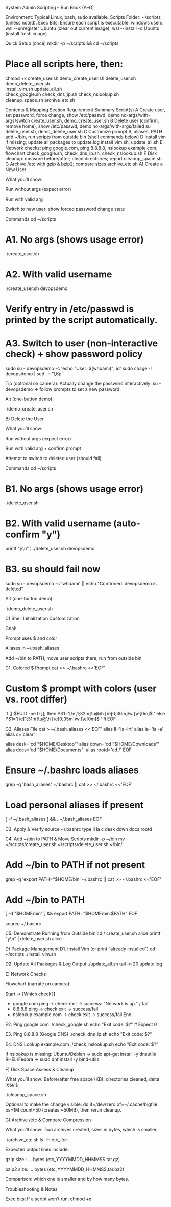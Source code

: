 System Admin Scripting – Run Book (A–G)

Environment: Typical Linux, bash, sudo available.
Scripts Folder: ~/scripts (unless noted).
Exec Bits: Ensure each script is executable.
windows users: wsl --unregister Ubuntu (clear out current image), wsl --install -d Ubuntu (install fresh image)

Quick Setup (once)
mkdir -p ~/scripts && cd ~/scripts

# Place all scripts here, then:
chmod +x create_user.sh demo_create_user.sh delete_user.sh demo_delete_user.sh \
           install_vim.sh update_all.sh \
           check_google.sh check_dns_ip.sh check_nslookup.sh \
           cleanup_space.sh archive_etc.sh

Contents & Mapping
Section	Requirement Summary	Script(s)
A	Create user, set password, force change, show /etc/passwd; demo no-args/with-args/switch	create_user.sh, demo_create_user.sh
B	Delete user (confirm, remove home), show /etc/passwd; demo no-args/with-args/failed su	delete_user.sh, demo_delete_user.sh
C	Customize prompt $, aliases, PATH add ~/bin, run scripts from outside bin	(shell commands below)
D	Install vim if missing; update all packages to update.log	install_vim.sh, update_all.sh
E	Network checks: ping google.com, ping 8.8.8.8, nslookup example.com; flowchart	check_google.sh, check_dns_ip.sh, check_nslookup.sh
F	Disk cleanup: measure before/after; clean directories; report	cleanup_space.sh
G	Archive /etc with gzip & bzip2; compare sizes	archive_etc.sh
A) Create a New User

What you’ll show:

Run without args (expect error)

Run with valid arg

Switch to new user; show forced password change state

Commands
cd ~/scripts

# A1. No args (shows usage error)
./create_user.sh

# A2. With valid username
./create_user.sh devopsdemo

# Verify entry in /etc/passwd is printed by the script automatically.
# A3. Switch to user (non-interactive check) + show password policy
sudo su - devopsdemo -c 'echo "User: $(whoami)"; id'
sudo chage -l devopsdemo | sed -n '1,6p'


Tip (optional on camera): Actually change the password interactively:
su - devopsdemo → follow prompts to set a new password.

Alt (one-button demo):

./demo_create_user.sh

B) Delete the User

What you’ll show:

Run without args (expect error)

Run with valid arg + confirm prompt

Attempt to switch to deleted user (should fail)

Commands
cd ~/scripts

# B1. No args (shows usage error)
./delete_user.sh

# B2. With valid username (auto-confirm "y")
printf "y\n" | ./delete_user.sh devopsdemo

# B3. su should fail now
sudo su - devopsdemo -c 'whoami' || echo "Confirmed: devopsdemo is deleted"


Alt (one-button demo):

./demo_delete_user.sh

C) Shell Initialization Customization

Goal:

Prompt uses $ and color

Aliases in ~/.bash_aliases

Add ~/bin to PATH, move user scripts there, run from outside bin

C1. Colored $ Prompt
cat >> ~/.bashrc <<'EOF'

# Custom $ prompt with colors (user vs. root differ)
if [[ $EUID -ne 0 ]]; then
  PS1='\[\e[1;32m\]\u@\h \[\e[0;36m\]\w \[\e[0m\]\$ '
else
  PS1='\[\e[1;31m\]\u@\h \[\e[0;35m\]\w \[\e[0m\]\$ '
fi
EOF

C2. Aliases File
cat > ~/.bash_aliases <<'EOF'
alias ll='ls -lrt'
alias la='ls -a'
alias c='clear'

alias desk='cd "$HOME/Desktop"'
alias down='cd "$HOME/Downloads"'
alias docs='cd "$HOME/Documents"'
alias rootd='cd /'
EOF

# Ensure ~/.bashrc loads aliases
grep -q 'bash_aliases' ~/.bashrc || cat >> ~/.bashrc <<'EOF'

# Load personal aliases if present
[ -f ~/.bash_aliases ] && . ~/.bash_aliases
EOF

C3. Apply & Verify
source ~/.bashrc
type ll la c desk down docs rootd

C4. Add ~/bin to PATH & Move Scripts
mkdir -p ~/bin
mv ~/scripts/create_user.sh ~/scripts/delete_user.sh ~/bin/

# Add ~/bin to PATH if not present
grep -q 'export PATH="$HOME/bin' ~/.bashrc || cat >> ~/.bashrc <<'EOF'

# Add ~/bin to PATH
[ -d "$HOME/bin" ] && export PATH="$HOME/bin:$PATH"
EOF

source ~/.bashrc

C5. Demonstrate Running from Outside bin
cd /
create_user.sh alice
printf "y\n" | delete_user.sh alice

D) Package Management
D1. Install Vim (or print “already installed”)
cd ~/scripts
./install_vim.sh

D2. Update All Packages & Log Output
./update_all.sh
tail -n 20 update.log

E) Network Checks

Flowchart (narrate on camera):

Start -> [Which check?]
  - google.com ping -> check exit -> success: "Network is up." / fail
  - 8.8.8.8 ping -> check exit -> success/fail
  - nslookup example.com -> check exit -> success/fail
End

E2. Ping google.com
./check_google.sh
echo "Exit code: $?"   # Expect 0

E3. Ping 8.8.8.8 (Google DNS)
./check_dns_ip.sh
echo "Exit code: $?"

E4. DNS Lookup example.com
./check_nslookup.sh
echo "Exit code: $?"


If nslookup is missing:
Ubuntu/Debian → sudo apt-get install -y dnsutils
RHEL/Fedora → sudo dnf install -y bind-utils

F) Disk Space Assess & Cleanup

What you’ll show: Before/after free space (KB), directories cleaned, delta result.

./cleanup_space.sh


Optional to make the change visible:
dd if=/dev/zero of=~/.cache/bigfile bs=1M count=50 (creates ~50MB), then rerun cleanup.

G) Archive /etc & Compare Compression

What you’ll show: Two archives created, sizes in bytes, which is smaller.

./archive_etc.sh
ls -lh etc_*.tar.*


Expected output lines include:

gzip size : ... bytes (etc_YYYYMMDD_HHMMSS.tar.gz)

bzip2 size: ... bytes (etc_YYYYMMDD_HHMMSS.tar.bz2)

Comparison: which one is smaller and by how many bytes.

Troubleshooting & Notes

Exec bits: If a script won’t run: chmod +x <script>.sh

Permission denied on user mgmt/archiving: Ensure sudo is configured; these scripts already call sudo where needed.

PATH not updated: Re-source ~/.bashrc or open a new terminal.

Missing tools:

nslookup: install dnsutils (Debian/Ubuntu) or bind-utils (RHEL/Fedora)

Package manager differences are handled in the scripts.

Optional: “One-liner” Per Section (for quick retakes)
# A
cd ~/scripts && ./create_user.sh || true && ./create_user.sh devopsdemo && sudo su - devopsdemo -c 'whoami; id' && sudo chage -l devopsdemo | sed -n '1,6p'

# B
./delete_user.sh || true && printf "y\n" | ./delete_user.sh devopsdemo && sudo su - devopsdemo -c 'whoami' || echo deleted

# C (after editing .bashrc/.bash_aliases)
source ~/.bashrc && type ll && cd / && create_user.sh alice && printf "y\n" | delete_user.sh alice

# D
./install_vim.sh && ./update_all.sh && tail -n 10 update.log

# E
./check_google.sh; ./check_dns_ip.sh; ./check_nslookup.sh

# F
./cleanup_space.sh

# G
./archive_etc.sh && ls -lh etc_*.tar.*
